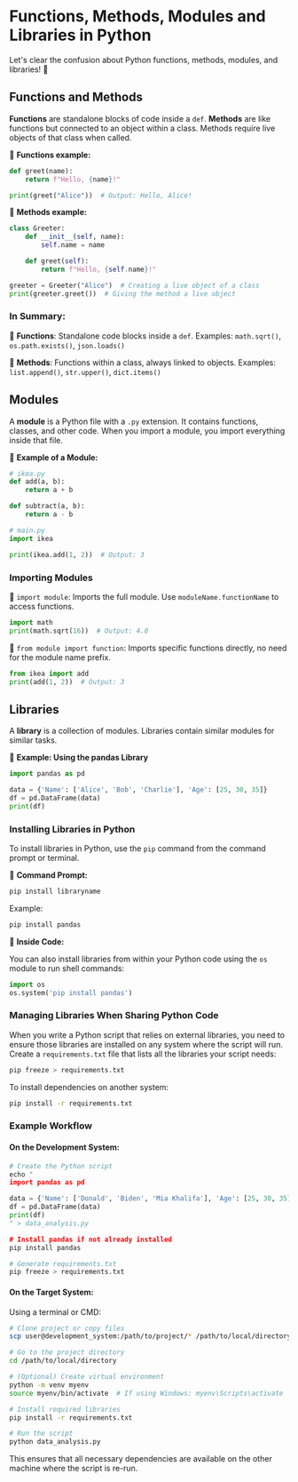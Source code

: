 # Functions, Methods, Modules and Libraries in Python
Let's clear the confusion about Python functions, methods, modules, and libraries! 🐍

## Functions and Methods

**Functions** are standalone blocks of code inside a `def`. **Methods** are like functions but connected to an object within a class. Methods require live objects of that class when called.

🔹 **Functions example:**

```python
def greet(name):
    return f"Hello, {name}!"

print(greet("Alice"))  # Output: Hello, Alice!
```

🔹 **Methods example:**

```python
class Greeter:
    def __init__(self, name):
        self.name = name

    def greet(self):
        return f"Hello, {self.name}!"

greeter = Greeter("Alice")  # Creating a live object of a class
print(greeter.greet())  # Giving the method a live object
```

### In Summary:
🔸 **Functions**: Standalone code blocks inside a `def`. Examples: `math.sqrt()`, `os.path.exists()`, `json.loads()`

🔸 **Methods**: Functions within a class, always linked to objects. Examples: `list.append()`, `str.upper()`, `dict.items()`

## Modules

A **module** is a Python file with a `.py` extension. It contains functions, classes, and other code. When you import a module, you import everything inside that file.

🔹 **Example of a Module:**

```python
# ikea.py
def add(a, b):
    return a + b

def subtract(a, b):
    return a - b
```

```python
# main.py
import ikea

print(ikea.add(1, 2))  # Output: 3
```

### Importing Modules

🔸 `import module`: Imports the full module. Use `moduleName.functionName` to access functions.

```python
import math
print(math.sqrt(16))  # Output: 4.0
```

🔸 `from module import function`: Imports specific functions directly, no need for the module name prefix.

```python
from ikea import add
print(add(1, 2))  # Output: 3
```

## Libraries

A **library** is a collection of modules. Libraries contain similar modules for similar tasks.

🔹 **Example: Using the pandas Library**

```python
import pandas as pd

data = {'Name': ['Alice', 'Bob', 'Charlie'], 'Age': [25, 30, 35]}
df = pd.DataFrame(data)
print(df)
```

### Installing Libraries in Python

To install libraries in Python, use the `pip` command from the command prompt or terminal.

🔸 **Command Prompt:**

```bash
pip install libraryname
```

Example:

```bash
pip install pandas
```

🔸 **Inside Code:**

You can also install libraries from within your Python code using the `os` module to run shell commands:

```python
import os
os.system('pip install pandas')
```

### Managing Libraries When Sharing Python Code

When you write a Python script that relies on external libraries, you need to ensure those libraries are installed on any system where the script will run. Create a `requirements.txt` file that lists all the libraries your script needs:

```bash
pip freeze > requirements.txt
```

To install dependencies on another system:

```bash
pip install -r requirements.txt
```

### Example Workflow

#### On the Development System:

```python
# Create the Python script
echo "
import pandas as pd

data = {'Name': ['Donald', 'Biden', 'Mia Khalifa'], 'Age': [25, 30, 35]}
df = pd.DataFrame(data)
print(df)
" > data_analysis.py

# Install pandas if not already installed
pip install pandas

# Generate requirements.txt
pip freeze > requirements.txt
```

#### On the Target System:

Using a terminal or CMD:

```bash
# Clone project or copy files
scp user@development_system:/path/to/project/* /path/to/local/directory/

# Go to the project directory
cd /path/to/local/directory

# (Optional) Create virtual environment
python -m venv myenv
source myenv/bin/activate  # If using Windows: myenv\Scripts\activate

# Install required libraries
pip install -r requirements.txt

# Run the script
python data_analysis.py
```

This ensures that all necessary dependencies are available on the other machine where the script is re-run.